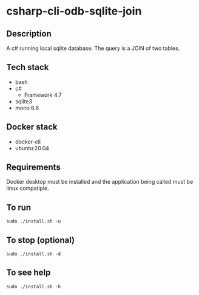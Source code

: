 # csharp-cli-odb-sqlite-join

## Description
A c# running local sqlite database.
The query is a JOIN of two tables.

## Tech stack
- bash
- c#
  - Framework 4.7
- sqlite3
- mono 6.8

## Docker stack
- docker-cli
- ubuntu:20.04

## Requirements
Docker desktop must be installed and the application
being called must be linux compatiple.

## To run
`sudo ./install.sh -u`

## To stop (optional)
`sudo ./install.sh -d`

## To see help
`sudo ./install.sh -h`
